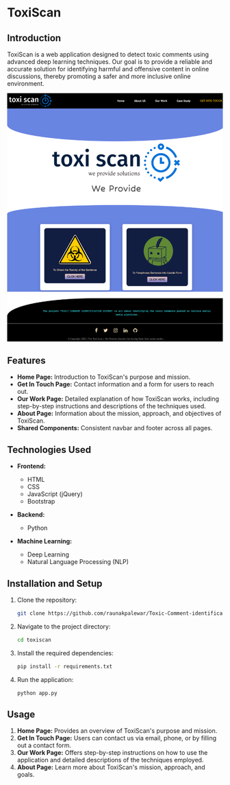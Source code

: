 # ToxiScan

## Introduction

ToxiScan is a web application designed to detect toxic comments using advanced deep learning techniques. Our goal is to provide a reliable and accurate solution for identifying harmful and offensive content in online discussions, thereby promoting a safer and more inclusive online environment.


![ToxiScan Screenshot](/Toxic-Comment-identification/screenshot.png)

## Features

- **Home Page:** Introduction to ToxiScan's purpose and mission.
- **Get In Touch Page:** Contact information and a form for users to reach out.
- **Our Work Page:** Detailed explanation of how ToxiScan works, including step-by-step instructions and descriptions of the techniques used.
- **About Page:** Information about the mission, approach, and objectives of ToxiScan.
- **Shared Components:** Consistent navbar and footer across all pages.

## Technologies Used

- **Frontend:**
  - HTML
  - CSS
  - JavaScript (jQuery)
  - Bootstrap

- **Backend:**
  - Python

- **Machine Learning:**
  - Deep Learning
  - Natural Language Processing (NLP)

## Installation and Setup

1. Clone the repository:
    ```bash
    git clone https://github.com/raunakpalewar/Toxic-Comment-identification
    ```
2. Navigate to the project directory:
    ```bash
    cd toxiscan
    ```
3. Install the required dependencies:
    ```bash
    pip install -r requirements.txt
    ```
4. Run the application:
    ```bash
    python app.py
    ```

## Usage

1. **Home Page:** Provides an overview of ToxiScan's purpose and mission.
2. **Get In Touch Page:** Users can contact us via email, phone, or by filling out a contact form.
3. **Our Work Page:** Offers step-by-step instructions on how to use the application and detailed descriptions of the techniques employed.
4. **About Page:** Learn more about ToxiScan's mission, approach, and goals.


